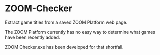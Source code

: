 # ZOOM-Checker
Extract game titles from a saved ZOOM Platform web page.

The ZOOM Platform currently has no easy way to determine what games have been recently added.

ZOOM Checker.exe has been developed for that shortfall.
